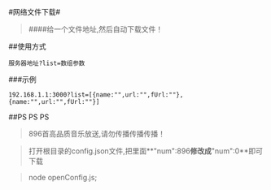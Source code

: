 #网络文件下载#
>####给一个文件地址,然后自动下载文件！


##使用方式

    服务器地址?list=数组参数

###示例

    192.168.1.1:3000?list=[{name:"",url:"",fUrl:""},{name:"",url:"",fUrl:""}]


##PS  PS  PS

>896首高品质音乐放送,请勿传播传播传播！

>打开根目录的config.json文件,把里面**"num":896**修改成**"num":0**即可下载

>   node openConfig.js;